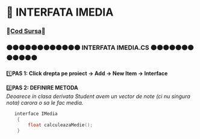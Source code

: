 # 🎯 INTERFATA IMEDIA </br>
### 🔮[Cod Sursa](https://github.com/Adriana-Giol/Programare-Aplicatii-Windows/blob/main/1.%20Laborator/3.%20Seminar%203/%5BClean%5DCiurea_Seminar3_1046/IMedia.cs)🔮
### 🟠🟠🟠🟠🟠🟠🟠🟠🟠🟠🟠🟠 INTERFATA IMEDIA.CS 🟠🟠🟠🟠🟠🟠🟠🟠🟠🟠🟠🟠
1️⃣**PAS 1: Click drepta pe proiect -> Add -> New Item -> Interface**</br>

2️⃣**PAS 2: DEFINIRE METODA**</br>
*Deoarece in clasa derivata Student avem un vector de note (ci nu  singura nota) carora o sa le fac media.*</br>
```cpp
   interface IMedia
    {
        float calculeazaMedie();
    }
```

